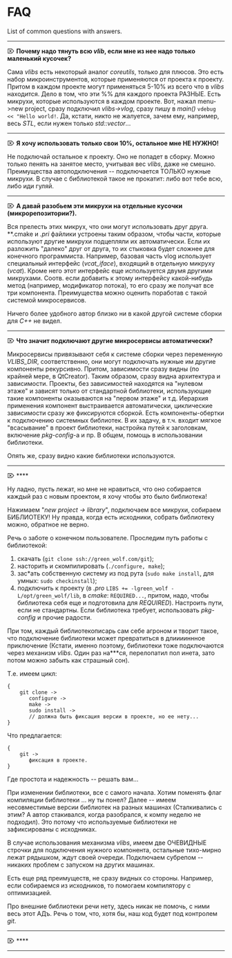 # FAQ

List of common questions with answers.

---

⌦ **Почему надо тянуть всю *vlib*, если мне из нее надо только маленький кусочек?**

Сама *vlibs* есть некоторый аналог *coreutils*, только для плюсов. Это есть набор микроинструментов, которые применяются от проекта к проекту. Притом в каждом проекте могут применяться 5-10% из всего что в *vlibs* находится. Дело в том, что эти %% для каждого проекта РАЗНЫЕ. Есть микрухи, которые используются в каждом проекте. Вот, нажал menu->new project, сразу подключил *vlibs->vlog*, сразу пишу в *main()* ```vdebug << "Hello world!```. Да, кстати, никто не жалуется, зачем ему, например, весь *STL*, если нужен только *std::vector*...

---

⌦ **Я хочу использовать только свои 10%, остальное мне НЕ НУЖНО!**

Не подключай остальное к проекту. Оно не попадет в сборку. Можно только пенять на занятое место, учитывая вес *vlibs*, даже не смешно. Преимущества автоподключения -- подключается ТОЛЬКО нужные микрухи. В случае с библиотекой такое не прокатит: либо вот тебе всю, либо иди гуляй.

---

⌦ **А давай разобьем эти микрухи на отдельные кусочки (микрорепозитории?).**

Вся прелесть этих микрух, что они могут использовать друг друга. **.cmake и *.pri* файлики устроены таким образом, чтобы части, которые используют другие микрухи подцепляли их автоматически. Если их разложить "далеко" друг от друга, то их стыковка будет сложнее для конечного программиста. Например, базовая часть vlog использует специальный интерфейс (*vcat_iface*), входящий в отдельную микруху (*vcat*). Кроме него этот интерфейс еще используется двумя другими микрухами. Соотв. если добавить к этому интерфейсу какой-нибудь метод (например, модификатор потока), то его сразу же получат все три компонента. Преимущества можно оценить поработав с такой системой микросервисов.

Ничего более удобного автор близко ни в какой другой системе сборки для *C++* не видел.

---

⌦ **Что значит подключают другие микросервисы автоматически?**

Микросервисы привязывают себя к системе сборки через переменную *VLIBS_DIR*, соответственно, они могут подключать нужные им другие компоненты рекурсивно. Притом, зависимости сразу видны (по крайней мере, в QtCreator). Таким образом, сразу видна архитектура и зависимости. Проекты, без зависимостей находятся на "нулевом этаже" и зависят только от стандартной библиотеки, использующие такие компоненты оказываются на "первом этаже" и т.д. Иерархия применения компонент выстраивается автоматически, циклические зависимости сразу же фиксируются сборкой. Есть компоненты-обертки к подключению системных библиотек. В их задачу, в т.ч. входит мягкое "всасывание" в проект библиотеки, настройка путей к заголовкам, включение *pkg-config*-а и пр. В общем, помощь в использовании библиотеки.

Опять же, сразу видно какие библиотеки используются.

---

⌦ ****

Ну ладно, пусть лежат, но мне не нравиться, что оно собирается каждый раз с новым проектом, я хочу чтобы это было библиотека!

Нажимаем "*new project -> library*", подключаем все микрухи, собираем БИБЛИОТЕКУ! Ну правда, когда есть исходники, собрать библиотеку можно, обратное не верно.

Речь о заботе о конечном пользователе. Проследим путь работы с библиотекой:

1. скачать (```git clone ssh://green_wolf.com/git```);
2. насторить и скомпилировать (```./configure, make```);
3. зас*ать собственную систему из под рута (```sudo make install```, для умных: ```sudo checkinstall```);
4. подключить к проекту (в *.pro* ```LIBS += -lgreen_wolf -L/opt/green_wolf/lib```, в *cmake*: ```REQUIRED...```, притом, надо, чтобы библиотека себя еще и подготовила для *REQUIRED*). Настроить пути, если не стандартны. Если библиотека требует,  использовать *pkg-config* и прочие радости.

При том, каждый библиотекописарь сам себе агроном и творит такое, что подключение библиотеки может превратиться в длииииннное приключение (Кстати, именно поэтому, библиотеки тоже подключаются через механизм *vlibs*. Один раз на***ся, перелопатил пол инета, зато потом можно забыть как страшный сон).

Т.е. имеем цикл:

```    
{   
	git clone ->
       configure ->
       make ->
       sudo install ->
       // должна быть фиксация версии в проекте, но ее нету...
}
```

Что предлагается:

```
{
	git ->
       фиксация в проекте.
}
```

Где простота и надежность -- решать вам...

При изменении библиотеки, все с самого начала. Хотим поменять флаг компиляции библиотеки ... ну ты понел? Далее -- имеем несовместимые версии библиотек на разных машинах (Сталкивались с этим? А автор стакивался, когда разобрался, к компу неделю не подходил). Это потому что используемые библиотеки не зафиксированы с исходниках.

В случае использования механизма *vlibs*, имеем две ОЧЕВИДНЫЕ строчки для подключения нужного компонента, остальные тихо-мирно лежат рядышком, ждут своей очереди. Подключаем субрепом -- никаких проблем с запуском на других машинах.

Есть еще ряд преимуществ, не сразу видных со стороны. Например, если собираемся из исходников, то помогаем компилятору с оптимизацией.

Про внешние библиотеки речи нету, здесь никак не помочь, с ними весь этот АДъ. Речь о том, что, хотя бы, наш код будет под контролем *git*.

---

⌦ ****

---